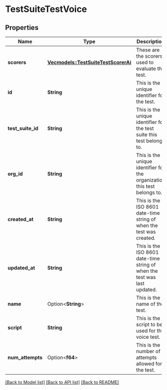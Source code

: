 # TestSuiteTestVoice

## Properties

Name | Type | Description | Notes
------------ | ------------- | ------------- | -------------
**scorers** | [**Vec<models::TestSuiteTestScorerAi>**](TestSuiteTestScorerAi.md) | These are the scorers used to evaluate the test. | 
**id** | **String** | This is the unique identifier for the test. | 
**test_suite_id** | **String** | This is the unique identifier for the test suite this test belongs to. | 
**org_id** | **String** | This is the unique identifier for the organization this test belongs to. | 
**created_at** | **String** | This is the ISO 8601 date-time string of when the test was created. | 
**updated_at** | **String** | This is the ISO 8601 date-time string of when the test was last updated. | 
**name** | Option<**String**> | This is the name of the test. | [optional]
**script** | **String** | This is the script to be used for the voice test. | 
**num_attempts** | Option<**f64**> | This is the number of attempts allowed for the test. | [optional]

[[Back to Model list]](../README.md#documentation-for-models) [[Back to API list]](../README.md#documentation-for-api-endpoints) [[Back to README]](../README.md)


